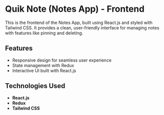 # Quik Note (Notes App) - Frontend  

This is the frontend of the Notes App, built using React.js and styled with Tailwind CSS. It provides a clean, user-friendly interface for managing notes with features like pinning and deleting.  

## Features  

- Responsive design for seamless user experience  
- State management with Redux  
- Interactive UI built with React.js  

## Technologies Used  

- **React.js**  
- **Redux**  
- **Tailwind CSS**  

 
